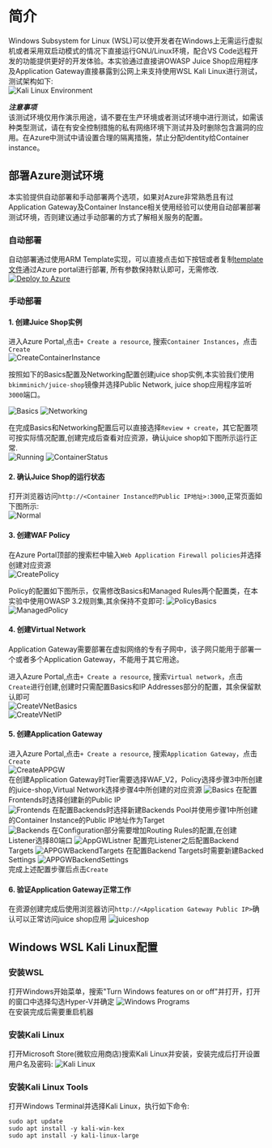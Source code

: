 # 简介  
Windows Subsystem for Linux (WSL)可以使开发者在Windows上无需运行虚拟机或者采用双启动模式的情况下直接运行GNU/Linux环境，配合VS Code远程开发的功能提供更好的开发体验。本实验通过直接讲OWASP Juice Shop应用程序及Application Gateway直接暴露到公网上来支持使用WSL Kali Linux进行测试，测试架构如下:  
![Kali Linux Environment](./images/Kali-Environment.png)  

***注意事项***   
该测试环境仅用作演示用途，请不要在生产环境或者测试环境中进行测试，如需该种类型测试，请在有安全控制措施的私有网络环境下测试并及时删除包含漏洞的应用。在Azure中测试中请设置合理的隔离措施，禁止分配Identity给Container instance。

## 部署Azure测试环境  
本实验提供自动部署和手动部署两个选项，如果对Azure非常熟悉且有过Application Gateway及Container Instance相关使用经验可以使用自动部署部署测试环境，否则建议通过手动部署的方式了解相关服务的配置。
### 自动部署
自动部署通过使用ARM Template实现，可以直接点击如下按钮或者复制[template文件](https://raw.githubusercontent.com/muismu/Azure-WAF-Lab/main/bicep/main-wsl.json)通过Azure portal进行部署, 所有参数保持默认即可，无需修改.
[![Deploy to Azure](https://aka.ms/deploytoazurebutton)](https://portal.azure.com/#create/Microsoft.Template/uri/https%3A%2F%2Fraw.githubusercontent.com%2Fmuismu%2FAzure-WAF-Lab%2Fmain%2Fbicep%2Fmain-wsl.json)
### 手动部署   
#### 1. 创建Juice Shop实例  
进入Azure Portal,点击`+ Create a resource`, 搜索`Container Instances`，点击`Create`  
![CreateContainerInstance](./images/Create_Container_Instance.png)    

按照如下的Basics配置及Networking配置创建juice shop实例,本实验我们使用`bkimminich/juice-shop`镜像并选择Public Network, juice shop应用程序监听`3000`端口。 

![Basics](./images/Container-instance-Basics.png)
![Networking](./images/Container-instance-Networking.png)

在完成Basics和Networking配置后可以直接选择`Review + create`，其它配置项可按实际情况配置,创建完成后查看对应资源，确认juice shop如下图所示运行正常.  
![Running](./images/Contianer-instance-status.png)
![ContainerStatus](./images/Container-Status.png)

#### 2. 确认Juice Shop的运行状态  
打开浏览器访问`http://<Container Instance的Public IP地址>:3000`,正常页面如下图所示:  
![Normal](./images/juiceapp.png) 

#### 3. 创建WAF Policy
在Azure Portal顶部的搜索栏中输入`Web Application Firewall policies`并选择创建对应资源  
![CreatePolicy](./images/createWAFPolicy.png) 

Policy的配置如下图所示，仅需修改Basics和Managed Rules两个配置类，在本实验中使用OWASP 3.2规则集,其余保持不变即可:
![PolicyBasics](./images/WAF-Policy-Basics.png)
![ManagedPolicy](./images/WAF-Policy-Managed.png)

#### 4. 创建Virtual Network  
Application Gateway需要部署在虚拟网络的专有子网中，该子网只能用于部署一个或者多个Application Gateway，不能用于其它用途。    

进入Azure Portal,点击`+ Create a resource`, 搜索`Virtual network`，点击`Create`进行创建,创建时只需配置Basics和IP Addresses部分的配置，其余保留默认即可  
![CreateVNetBasics](./images/CreateVNet-basics.png)  
![CreateVNetIP](./images/CreateVNet-Networking.png)
#### 5. 创建Application Gateway   
进入Azure Portal,点击`+ Create a resource`, 搜索`Application Gateway`，点击`Create`  
![CreateAPPGW](./images/CreateApplicationGateway.png)   
在创建Application Gateway时Tier需要选择WAF_V2，Policy选择步骤3中所创建的juice-shop,Virtual Network选择步骤4中所创建的对应资源
![Basics](./images/ApplicationGateway-basics.png)
在配置Frontends时选择创建新的Public IP  
![Frontends](./images/ApplicationGatewayFrontends.png) 
在配置Backends时选择新建Backends Pool并使用步骤1中所创建的Container Instance的Public IP地址作为Target  
![Backends](./images/ApplicationGateway-Backends.png)
在Configuration部分需要增加Routing Rules的配置,在创建Listener选择80端口
![AppGWListner](./images/ApplicationGateway-Listener.png)
配置完Listener之后配置Backend Targets 
![APPGWBackendTargets](./images/ApplicationGatewayConfig.png)
在配置Backend Targets时需要新建Backed Settings 
![APPGWBackendSettings](./images/ApplicationGatewayBackendSettings.png)  
完成上述配置步骤后点击`Create`  

#### 6. 验证Application Gateway正常工作
在资源创建完成后使用浏览器访问`http://<Application Gateway Public IP>`确认可以正常访问juice shop应用
![juiceshop](./images/appgw-juiceshop.png)

## Windows WSL Kali Linux配置
### 安装WSL   
打开Windows开始菜单，搜索"Turn Windows features on or off"并打开，打开的窗口中选择勾选Hyper-V并确定
![Windows Programs](./images/TurnonWindowsFeature.png)  
在安装完成后需要重启机器  

### 安装Kali Linux
打开Microsoft Store(微软应用商店)搜索Kali Linux并安装，安装完成后打开设置用户名及密码:
![Kali Linux](./images/Kali-Linux.png)

### 安装Kali Linux Tools 
打开Windows Terminal并选择Kali Linux，执行如下命令:   
```
sudo apt update
sudo apt install -y kali-win-kex
sudo apt install -y kali-linux-large
```